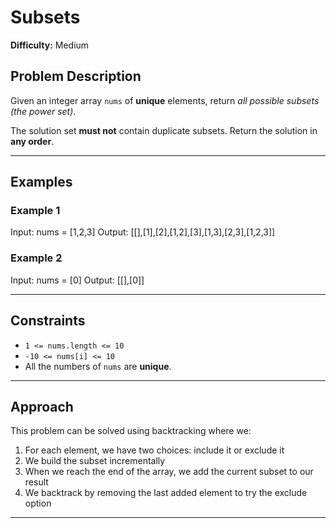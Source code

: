 # Subsets

**Difficulty:** Medium

## Problem Description

Given an integer array `nums` of **unique** elements, return *all possible subsets (the power set)*.

The solution set **must not** contain duplicate subsets. Return the solution in **any order**.

---

## Examples

### Example 1
Input: nums = [1,2,3]
Output: [[],[1],[2],[1,2],[3],[1,3],[2,3],[1,2,3]]

### Example 2
Input: nums = [0]
Output: [[],[0]]

---

## Constraints

- `1 <= nums.length <= 10`
- `-10 <= nums[i] <= 10`
- All the numbers of `nums` are **unique**.

---

## Approach

This problem can be solved using backtracking where we:
1. For each element, we have two choices: include it or exclude it
2. We build the subset incrementally
3. When we reach the end of the array, we add the current subset to our result
4. We backtrack by removing the last added element to try the exclude option

---
